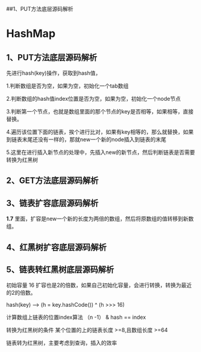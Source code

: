 ##1、PUT方法底层源码解析

# HashMap

## 1、PUT方法底层源码解析

先进行hash(key)操作，获取到hash值，

1.判断数组是否为空，如果为空，初始化一个tab数组

2.判断数组的hash值index位置是否为空，如果为空，初始化一个node节点

3.判断第一个节点，也就是数组里面的那个节点的key是否相等，如果相等，直接替换。

4.遍历该位置下面的链表，挨个进行比对，如果有key相等的，那么就替换，如果到链表末尾还没有一样的，那就new一个新的node插入到链表的末尾

5.这里在进行插入新节点的处理中，先插入new的新节点，然后判断链表是否需要转换为红黑树

## 2、GET方法底层源码解析

## 3、链表扩容底层源码解析

**1.7** 里面，扩容是new一个新的长度为两倍的数组，然后将原数组的值转移到新数组。

 

## 4、红黑树扩容底层源码解析

## 5、链表转红黑树底层源码解析





初始容量  16   扩容也是2的倍数，如果自己初始化容量，会进行转换，转换为最近的2的倍数。

hash(key) -->   (h = key.hashCode()) ^ (h >>> 16)

计算数组上链表的位置index算法  （n -1） & hash  == index



转换为红黑树的条件   某个位置的上的链表长度 >=8,且数组长度 >=64

链表转为红黑树，主要考虑到查询，插入的效率






